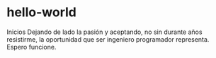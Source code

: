 # hello-world
Inicios
Dejando de lado la pasión y aceptando, no sin durante años resistirme, la oportunidad que ser ingeniero programador representa. Espero funcione.
